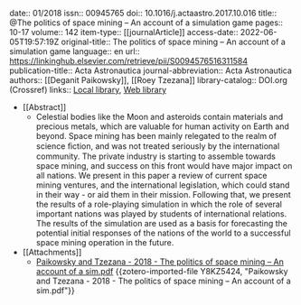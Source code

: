 date:: 01/2018
issn:: 00945765
doi:: 10.1016/j.actaastro.2017.10.016
title:: @The politics of space mining – An account of a simulation game
pages:: 10-17
volume:: 142
item-type:: [[journalArticle]]
access-date:: 2022-06-05T19:57:19Z
original-title:: The politics of space mining – An account of a simulation game
language:: en
url:: https://linkinghub.elsevier.com/retrieve/pii/S0094576516311584
publication-title:: Acta Astronautica
journal-abbreviation:: Acta Astronautica
authors:: [[Deganit Paikowsky]], [[Roey Tzezana]]
library-catalog:: DOI.org (Crossref)
links:: [Local library](zotero://select/library/items/Y8ENUG8D), [Web library](https://www.zotero.org/users/9628799/items/Y8ENUG8D)

- [[Abstract]]
	- Celestial bodies like the Moon and asteroids contain materials and precious metals, which are valuable for human activity on Earth and beyond. Space mining has been mainly relegated to the realm of science ﬁction, and was not treated seriously by the international community. The private industry is starting to assemble towards space mining, and success on this front would have major impact on all nations. We present in this paper a review of current space mining ventures, and the international legislation, which could stand in their way - or aid them in their mission. Following that, we present the results of a role-playing simulation in which the role of several important nations was played by students of international relations. The results of the simulation are used as a basis for forecasting the potential initial responses of the nations of the world to a successful space mining operation in the future.
- [[Attachments]]
	- [Paikowsky and Tzezana - 2018 - The politics of space mining – An account of a sim.pdf](zotero://select/library/items/Y8KZ5424) {{zotero-imported-file Y8KZ5424, "Paikowsky and Tzezana - 2018 - The politics of space mining – An account of a sim.pdf"}}
